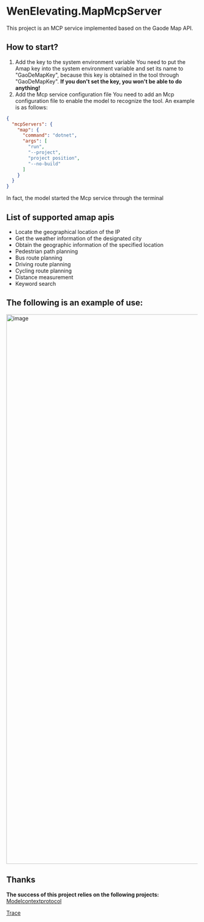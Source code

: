# WenElevating.MapMcpServer
This project is an MCP service implemented based on the Gaode Map API.

## How to start?
1. Add the key to the system environment variable
You need to put the Amap key into the system environment variable and set its name to "GaoDeMapKey", because this key is obtained in the tool through "GaoDeMapKey". **If you don't set the key, you won't be able to do anything!**
2. Add the Mcp service configuration file
You need to add an Mcp configuration file to enable the model to recognize the tool. An example is as follows:
```json
{
  "mcpServers": {
    "map": {
      "command": "dotnet",
      "args": [
        "run",
        "--project",
        "project position",
        "--no-build"
      ]
    }
  }
}
```
In fact, the model started the Mcp service through the terminal

## List of supported amap apis
- Locate the geographical location of the IP
- Get the weather information of the designated city
- Obtain the geographic information of the specified location
- Pedestrian path planning
- Bus route planning
- Driving route planning
- Cycling route planning
- Distance measurement
- Keyword search
## The following is an example of use: 
<img width="730" height="1443" alt="image" src="https://github.com/user-attachments/assets/f88766d0-d998-4d00-9477-4d52c3f7620e" />

## Thanks
**The success of this project relies on the following projects:**  
[Modelcontextprotocol](https://github.com/modelcontextprotocol)

[Trace](https://www.trae.ai/)
